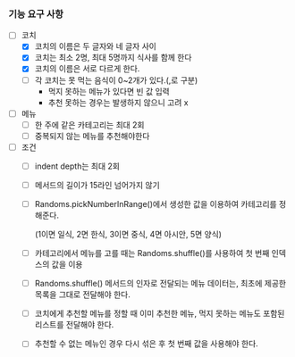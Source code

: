 ### 기능 요구 사항

- [ ] 코치
  - [x] 코치의 이름은 두 글자와 네 글자 사이
  - [x] 코치는 최소 2명, 최대 5명까지 식사를 함께 한다
  - [x] 코치의 이름은 서로 다르게 한다.
  - [ ] 각 코치는 못 먹는 음식이 0~2개가 있다.(,로 구분)
    - 먹지 못하는 메뉴가 있다면 빈 값 입력
    - 추천 못하는 경우는 발생하지 않으니 고려 x
- [ ] 메뉴
  - [ ] 한 주에 같은 카테고리는 최대 2회
  - [ ] 중복되지 않는 메뉴를 추천해야한다

- [ ] 조건
  - [ ] indent depth는 최대 2회
  - [ ] 메서드의 길이가 15라인 넘어가지 않기
  - [ ] Randoms.pickNumberInRange()에서 생성한
        값을 이용하여 카테고리를 정해준다.
  
    (1이면 일식, 2면 한식, 3이면 중식, 4면 아시안, 5면 양식)
  - [ ] 카테고리에서 메뉴를 고를 때는 Randoms.shuffle()를
  사용하여 첫 번째 인덱스의 값을 이용
  - [ ] Randoms.shuffle() 메서드의 인자로 전달되는 메뉴 데이터는, 최초에 제공한 목록을 그대로 전달해야 한다.
  - [ ] 코치에게 추천할 메뉴를 정할 때 이미 추천한 메뉴, 먹지 못하는 메뉴도 포함된 리스트를 전달해야 한다.
  - [ ] 추천할 수 없는 메뉴인 경우 다시 섞은 후 첫 번째 값을 사용해야 한다.
